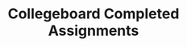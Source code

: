 ---
toc: true
comments: true
layout: post
title: Collegeboard Completed Assignments
tags: true
categories: [markdown,Week7]
---